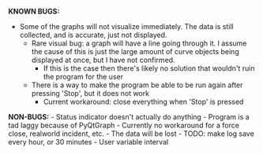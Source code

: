 **KNOWN BUGS:**
  - Some of the graphs will not visualize immediately. The data is still collected, and is accurate, just not displayed.
	- Rare visual bug: a graph will have a line going through it. I assume the cause of this is just the large amount of curve objects being displayed at once, but I have not confirmed.
		- If this is the case then there's likely no solution that wouldn't ruin the program for the user
	- There is a way to make the program be able to be run again after pressing 'Stop', but it does not work
		- Current workaround: close everything when 'Stop' is pressed

**NON-BUGS:**
	- Status indicator doesn't actually do anything
	- Program is a tad laggy because of PyQtGraph
	- Currently no workaround for a force close, realworld incident, etc.
		- The data will be lost
		- TODO: make log save every hour, or 30 minutes
			- User variable interval

